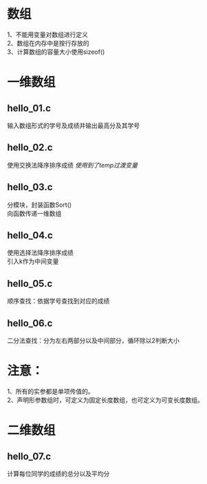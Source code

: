 数组
====
1、不能用变量对数组进行定义   
2、数组在内存中是按行存放的   
3、计算数组的容量大小使用sizeof()

一维数组
=======
hello_01.c
----------
输入数组形式的学号及成绩并输出最高分及其学号

hello_02.c
----------
使用交换法降序排序成绩
*使用到了temp过渡变量*

hello_03.c
----------
分模块，封装函数Sort()   
向函数传递一维数组 

hello_04.c
----------
使用选择法降序排序成绩   
引入k作为中间变量

hello_05.c
----------
顺序查找：依据学号查找到对应的成绩

hello_06.c
----------
二分法查找：分为左右两部分以及中间部分，循环除以2判断大小

注意：
====
1、所有的实参都是单项传值的。   
2、声明形参数组时，可定义为固定长度数组，也可定义为可变长度数组。

二维数组
=======
hello_07.c
----------
计算每位同学的成绩的总分以及平均分